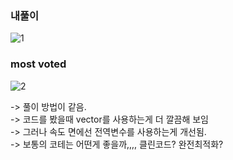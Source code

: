### 내풀이   

![1](https://user-images.githubusercontent.com/70446214/159221625-c7418d9b-f2dd-41e5-bb6f-d39cca1890aa.png)   

### most voted    
![2](https://user-images.githubusercontent.com/70446214/159221662-84675ddb-bdb0-493b-adeb-0af462dd0d0a.png)   


-> 풀이 방법이 같음.     
-> 코드를 봤을때 vector를 사용하는게 더 깔끔해 보임   
-> 그러나 속도 면에선 전역변수를 사용하는게 개선됨.    
-> 보통의 코테는 어떤게 좋을까,,,, 클린코드? 완전최적화?     
